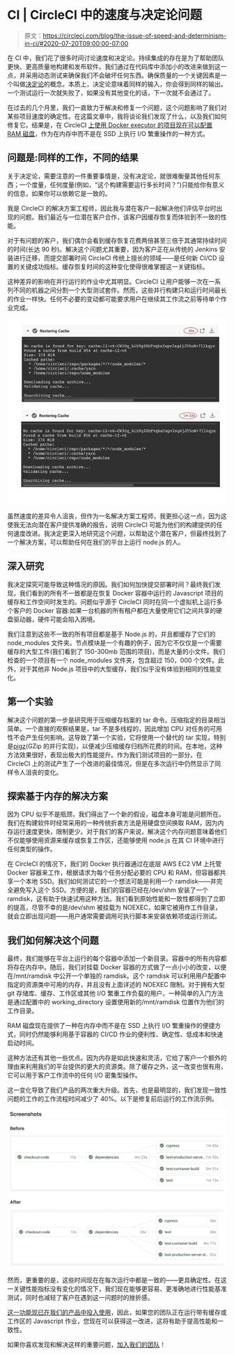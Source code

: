 # CI | CircleCI 中的速度与决定论问题

> 原文：<https://circleci.com/blog/the-issue-of-speed-and-determinism-in-ci/#2020-07-20T09:00:00-07:00>

在 CI 中，我们花了很多时间讨论速度和决定论。持续集成的存在是为了帮助团队更快、更高质量地构建和发布软件。我们通过在代码库中添加小的改进来做到这一点，并采用动态测试来确保我们不会破坏任何东西。确保质量的一个关键因素是一个叫做[决定论](https://circleci.com/blog/preserve-build-integrity-prevent-problems-deterministic-builds/)的概念。本质上，决定论意味着同样的输入，你会得到同样的输出。一个测试运行一次就失败了，如果没有其他变化的话，下一次就不会通过了。

在过去的几个月里，我们一直致力于解决和修复一个问题，这个问题影响了我们对某些项目速度的确定性。在这篇文章中，我将谈论我们发现了什么，以及我们如何修复它。结果是，在 CircleCI [上使用 Docker executor 的项目现在可以配置 RAM 磁盘](https://circleci.com/docs/executor-types/#ram-disks)，作为在内存中而不是在 SSD 上执行 I/O 繁重操作的一种方式。

## 问题是:同样的工作，不同的结果

关于决定论，需要注意的一件重要事情是，没有决定论，就很难衡量其他任何东西；一个度量，任何度量(例如，“这个构建需要运行多长时间？”)只能给你有意义的信息，如果你可以依赖它是一致的。

我是 CircleCI 的解决方案工程师，因此我与潜在客户一起解决他们评估平台时出现的问题。我们最近与一位潜在客户合作，该客户因缓存恢复而体验到不一致的性能。

对于有问题的客户，我们偶尔会看到缓存恢复花费两倍甚至三倍于其通常持续时间的时间(长达 90 秒)。解决这个问题尤其重要，因为客户正在从传统的 Jenkins 安装进行迁移，而提交部署时间 CircleCI 传统上擅长的领域——是任何新 CI/CD 设置的关键成功指标。缓存恢复时间的这种变化使得很难掌握这一关键指标。

这种差异的影响在并行运行的作业中尤其明显。CircleCI 让用户能够一次在一系列不同的机器之间分割一个大型测试套件。然而，这些并行构建只和运行时间最长的作业一样快。任何不必要的变动都可能要求用户在继续其工作流之前等待单个作业完成。

![determinism-cache-times.png](img/510669c791a2c7190e6070f412673db7.png)

虽然速度的差异令人沮丧，但作为一名解决方案工程师，我更担心这一点，因为这使我无法向潜在客户提供准确的报告，说明 CircleCI 可能为他们的构建提供的任何速度改进。我决定更深入地研究这个问题，以帮助这个潜在客户，但最终找到了一个解决方案，可以帮助任何在我们的平台上运行 node.js 的人。

## 深入研究

我决定探究可能导致这种情况的原因。我们如何加快提交部署时间？最终我们发现，我们看到的所有不一致都是在恢复 Docker 容器中运行的 Javascript 项目的缓存和工作空间时发生的。问题似乎源于 CircleCI 同时在同一个虚拟机上运行多个客户的 Docker 容器:如果一台机器的所有租户都在大量使用它们之间共享的硬盘驱动器，硬件可能会陷入困境。

我们注意到这些不一致的所有项目都是基于 Node.js 的，并且都缓存了它们的 node_modules 文件夹。节点模块是一个有趣的例子，因为它不仅仅是一个需要缓存的大型工件(我们看到了 150-300mb 范围的项目)，而是大量的小文件。我们检查的一个项目有一个 node_modules 文件夹，包含超过 150，000 个文件。此外，对于其他非 Node.js 项目中的大型缓存，我们似乎没有体验到相同的性能变化。

## 第一个实验

解决这个问题的第一步是研究用于压缩缓存档案的 tar 命令。压缩指定的目录相当简单。一个直接的观察结果是，tar 不是多线程的，因此增加 CPU 对任务的可用性不会产生任何影响。这导致了第一个实验，它将使用一个替代的 tar 实现，特别是[pigz](https://github.com/madler/pigz)(GZip 的并行实现)，以便减少压缩缓存归档所花费的时间。在本地，这种方法效果很好，表现出极大的性能提升。作为我们测试项目的一部分，在 CircleCI 上的测试产生了一个改进的最佳情况，但是在多次运行中仍然显示了同样令人沮丧的变化。

## 探索基于内存的解决方案

因为 CPU 似乎不是瓶颈，我们得出了一个新的假设，磁盘本身可能是问题所在。我们在构建软件时经常采用的一种传统折衷方法是用硬盘空间换取 RAM，因为内存运行速度更快，限制更少。对于我们的客户来说，解决这个内存问题意味着他们不仅能够使用资源来缓存或恢复工作区，还能够使用 node.js 在其 CI 环境中进行任何类型的操作。

在 CircleCI 的情况下，我们的 Docker 执行器通过在底层 AWS EC2 VM 上托管 Docker 容器来工作，根据请求为每个任务分配必要的 CPU 和 RAM，但容器都共享一个本地 SSD。我们如何测试它的一个想法可能是利用一个 ramdisk——并完全避免写入这个 SSD。方便的是，我们的容器已经在/dev/shm 安装了一个 ramdisk，这有助于快速试用这种方法。我们看到原始性能和一致性都得到了立即的提高，尽管不幸的是/dev/shm 被挂载为 NOEXEC，如果它被用作工作目录，就会立即出现问题——用户通常需要调用可执行脚本来安装依赖项或运行测试。

## 我们如何解决这个问题

最终，我们能够在平台上运行的每个容器中添加一个新目录。容器中的所有内容都将存在内存中。随后，我们对挂载 Docker 容器的方式做了一点小小的改变，以便在/mnt/ramdisk 中公开一个单独的 ramdisk。这个 ramdisk 可以利用用户配置中指定的资源类中可用的内存，并且没有上面详述的 NOEXEC 限制。对于拥有大型 git 存储库、缓存、工作区或其他 I/O 繁重工作负载的用户，一种简单的入门方法是通过配置中的 working_directory 设置使用新的/mnt/ramdisk 位置作为他们的工作目录。

RAM 磁盘现在提供了一种在内存中而不是在 SSD 上执行 I/O 繁重操作的便捷方式，同时仍然能够利用基于容器的 CI/CD 作业的便利性、确定性、低成本和快速启动时间。

这种方法还有其他一些优点。因为内存是如此快速和灵活，它给了客户一个额外的理由来利用我们的平台提供的更大的资源类。除了缓存之外，这一改变也很有用，它可以用于客户工作流中的任何 I/O 密集型操作。

这一变化导致了我们产品的两次重大升级。首先，也是最明显的，我们发现一致性问题的工作的工作流程时间减少了 40%。以下是修复前后运行的工作流示例。

![determinism-before-after.png](img/62baae824c9b94d25358aed6bec5267c.png)

然而，更重要的是，这些时间现在在每次运行中都是一致的——更具确定性。在这一关键性能指标没有变化的情况下，我们现在能够更容易、更准确地进行性能基准测试，同时也减轻了客户在遇到这一问题时的挫折感。

[这一功能现已在我们的产品中投入使用](https://circleci.com/docs/executor-types/#ram-disks)，因此，如果您的团队正在运行带有缓存或工作区的 Javascript 作业，您现在可以获得这一改进，这将有助于提高性能和一致性。

如果你喜欢发现和解决这样的重要问题，[加入我们的团队](https://circleci.com/careers/)！
